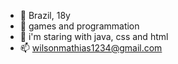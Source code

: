 - 👋 Brazil, 18y
- 👀 games and programmation
- 🌱 i'm staring with java, css and html
- 📫 wilsonmathias1234@gmail.com

<!---
wilson1362/wilson1362 is a ✨ special ✨ repository because its `README.md` (this file) appears on your GitHub profile.
You can click the Preview link to take a look at your changes.
--->
